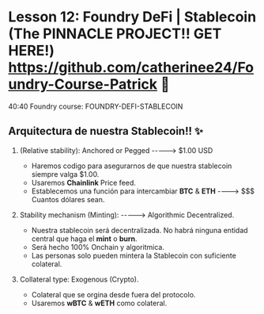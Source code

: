# Lesson 12: Foundry DeFi | Stablecoin (The PINNACLE PROJECT!! GET HERE!) https://github.com/catherinee24/Foundry-Course-Patrick 🤩

40:40
Foundry course: FOUNDRY-DEFI-STABLECOIN

## Arquitectura de nuestra Stablecoin!! ✨
1. (Relative stability): Anchored or Pegged -----> $1.00 USD 
    - Haremos codigo para asegurarnos de que nuestra stablecoin siempre valga $1.00. 
    - Usaremos **Chainlink** Price feed.
    - Establecemos una función para intercambiar **BTC** & **ETH** ----> $$$ Cuantos dólares sean.

2. Stability mechanism (Minting): -----> Algorithmic Decentralized.
    - Nuestra stablecoin será decentralizada. No habrá ninguna entidad central que haga el **mint** o **burn**.
    - Será hecho 100% Onchain y algoritmica.
    - Las personas solo pueden mintera la Stablecoin con suficiente colateral.

3. Collateral type: Exogenous (Crypto).
    - Colateral que se orgina desde fuera del protocolo.
    - Usaremos **wBTC** & **wETH** como colateral.


